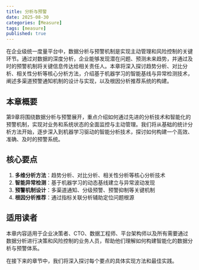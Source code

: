 ```yaml
---
title: 分析与预警
date: 2025-08-30
categories: [Measure]
tags: [measure]
published: true
---
```


在企业级统一度量平台中，数据分析与预警机制是实现主动管理和风险控制的关键环节。通过对数据的深度分析，企业能够发现潜在问题、预测未来趋势，并通过及时的预警机制将关键信息传达给相关责任人。本章将深入探讨趋势分析、对比分析、相关性分析等核心分析方法，介绍基于机器学习的智能基线与异常检测技术，阐述多渠道预警通知机制的设计与实现，以及根因分析推荐系统的构建。

## 本章概要

第9章将围绕数据分析与预警展开，重点介绍如何通过先进的分析技术和智能化的预警机制，实现对业务和系统状态的全面监控与主动管理。我们将从基础的统计分析方法开始，逐步深入到机器学习驱动的智能分析技术，探讨如何构建一个高效、准确、及时的预警系统。

## 核心要点

1. **多维分析方法**：趋势分析、对比分析、相关性分析等核心分析技术
2. **智能异常检测**：基于机器学习的动态基线建立与异常波动发现
3. **预警机制设计**：多渠道通知、分级预警、预警抑制等关键机制
4. **根因分析推荐**：通过指标关联分析辅助定位问题根源

## 适用读者

本章内容适用于企业决策者、CTO、数据工程师、平台架构师以及所有需要通过数据分析进行决策和风险控制的业务人员，帮助他们理解如何构建智能化的数据分析与预警体系。

在接下来的章节中，我们将深入探讨每个要点的具体实现方法和最佳实践。